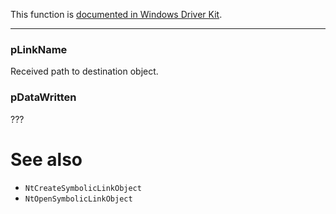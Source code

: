 This function is [documented in Windows Driver Kit](https://learn.microsoft.com/en-us/windows-hardware/drivers/ddi/wdm/nf-wdm-zwquerysymboliclinkobject).

---

### pLinkName

Received path to destination object.

### pDataWritten

???

# See also

* `NtCreateSymbolicLinkObject`
* `NtOpenSymbolicLinkObject`
